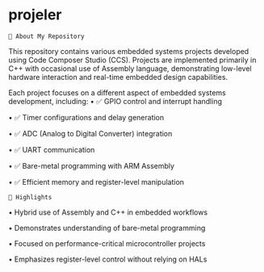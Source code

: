 # projeler
    🎯 About My Repository 
This repository contains various embedded systems projects developed using Code Composer Studio (CCS). Projects are implemented primarily in C++ with occasional use of Assembly language, demonstrating low-level hardware interaction and real-time embedded design capabilities.

Each project focuses on a different aspect of embedded systems development, including:
•	✅ GPIO control and interrupt handling

•	✅ Timer configurations and delay generation

•	✅ ADC (Analog to Digital Converter) integration

•	✅ UART communication

•	✅ Bare-metal programming with ARM Assembly

•	✅ Efficient memory and register-level manipulation


    🚀 Highlights
•	Hybrid use of Assembly and C++ in embedded workflows

•	Demonstrates understanding of bare-metal programming

•	Focused on performance-critical microcontroller projects

•	Emphasizes register-level control without relying on HALs